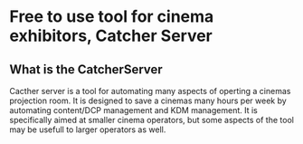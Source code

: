 # Free to use tool for cinema exhibitors, Catcher Server
## What is the CatcherServer
Cacther server is a tool for automating many aspects of operting a cinemas projection room.  It is designed to save a cinemas many hours per week by automating content/DCP management and KDM management.  It is specifically aimed at smaller cinema operators, but some aspects of the tool may be usefull to larger operators as well.

